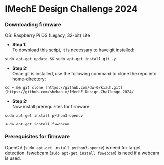 # IMechE Design Challenge 2024

### Downloading firmware
OS: Raspberry Pi OS (Legacy, 32-bit) Lite

* **Step 1:** \
To download this script, it is necessary to have git installed:

```shell
sudo apt-get update && sudo apt-get install git -y
```

* **Step 2:** \
Once git is installed, use the following command to clone the repo into home-directory:

```shell
cd ~ && git clone [https://github.com/dw-0/kiauh.git](https://github.com/shehan-m/IMechE-Design-Challenge-2024/
```

* **Step 2:** \
Now install prerequisites for firmware:

```shell
sudo apt-get install python3-opencv
```
```shell
sudo apt-get install fswebcam
```


### Prerequisites for firmware

OpenCV (`sudo apt-get install python3-opencv`) is need for target detection. fswebcam (`sudo apt-get install fswebcam`) is need if a webcam is used.
